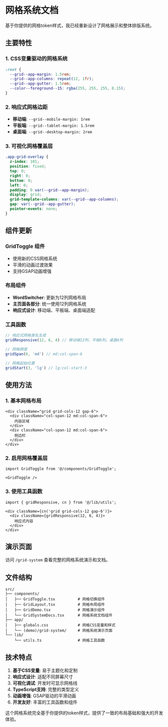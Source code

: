 # 网格系统文档

基于你提供的网格token样式，我已经重新设计了网格展示和整体排版系统。

## 主要特性

### 1. CSS变量驱动的网格系统
```css
:root {
  --grid--app-margin: 1.5rem;
  --grid--app-columns: repeat(12, 1fr);
  --grid--app-gutter: 1.5rem;
  --color--foreground--15: rgba(255, 255, 255, 0.15);
}
```

### 2. 响应式网格边距
- **移动端**: `--grid--mobile-margin: 1rem`
- **平板端**: `--grid--tablet-margin: 1.5rem`
- **桌面端**: `--grid--desktop-margin: 2rem`

### 3. 可视化网格覆盖层
```css
.app-grid-overlay {
  z-index: 101;
  position: fixed;
  top: 0;
  right: 0;
  bottom: 0;
  left: 0;
  padding: 0 var(--grid--app-margin);
  display: grid;
  grid-template-columns: var(--grid--app-columns);
  gap: var(--grid--app-gutter);
  pointer-events: none;
}
```

## 组件更新

### GridToggle 组件
- 使用新的CSS网格系统
- 平滑的动画过渡效果
- 支持GSAP动画增强

### 布局组件
- **WordSwitcher**: 更新为12列网格布局
- **主页面各部分**: 统一使用12列网格系统
- **响应式设计**: 移动端、平板端、桌面端适配

### 工具函数
```typescript
// 响应式网格类名生成
gridResponsive(12, 6, 4) // 移动端12列，平板6列，桌面4列

// 网格跨度
gridSpan(6, 'md') // md:col-span-6

// 网格起始位置
gridStart(3, 'lg') // lg:col-start-3
```

## 使用方法

### 1. 基本网格布局
```tsx
<div className="grid grid-cols-12 gap-6">
  <div className="col-span-12 md:col-span-6">
    内容区域
  </div>
  <div className="col-span-12 md:col-span-6">
    侧边栏
  </div>
</div>
```

### 2. 启用网格覆盖层
```tsx
import GridToggle from '@/components/GridToggle';

<GridToggle />
```

### 3. 使用工具函数
```tsx
import { gridResponsive, cn } from '@/lib/utils';

<div className={cn('grid grid-cols-12 gap-6')}>
  <div className={gridResponsive(12, 6, 4)}>
    响应式内容
  </div>
</div>
```

## 演示页面

访问 `/grid-system` 查看完整的网格系统演示和文档。

## 文件结构

```
src/
├── components/
│   ├── GridToggle.tsx          # 网格切换组件
│   ├── GridLayout.tsx          # 网格布局组件
│   ├── GridDemo.tsx            # 网格演示组件
│   └── GridSystemDocs.tsx      # 网格系统文档组件
├── app/
│   ├── globals.css             # 网格CSS变量和样式
│   └── (demo)/grid-system/     # 网格系统演示页面
└── lib/
    └── utils.ts                # 网格工具函数
```

## 技术特点

1. **基于CSS变量**: 易于主题化和定制
2. **响应式设计**: 适配不同屏幕尺寸
3. **可视化调试**: 开发时可显示网格线
4. **TypeScript支持**: 完整的类型定义
5. **动画增强**: GSAP驱动的平滑动画
6. **开发友好**: 丰富的工具函数和组件

这个网格系统完全基于你提供的token样式，提供了一致的布局基础和强大的开发体验。
